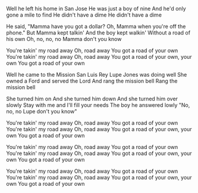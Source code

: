 Well he left his home in San Jose
He was just a boy of nine
And he'd only gone a mile to find
He didn't have a dime
He didn't have a dime

He said, "Mamma have you got a dollar?
Oh, Mamma when you're off the phone."
But Mamma kept talkin'
And the boy kept walkin'
Without a road of his own
Oh, no, no, no
Mamma don't you know

You're takin' my road away
Oh, road away
You got a road of your own
You're takin' my road away
Oh, road away
You got a road of your own, your own
You got a road of your own

Well  he came to the Mission San Luis Rey
Lupe Jones was doing well
She owned a Ford and served the Lord
And rang the mission bell
Rang the mission bell

She turned him on
And she turned him down
And she turned him over slowly
Stay with me and I'll fill your needs
The boy he answered lowly
"No, no, no
Lupe don't you know"

You're takin' my road away
Oh, road away
You got a road of your own
You're takin' my road away
Oh, road away
You got a road of your own, your own
You got a road of your own

You're takin' my road away
Oh, road away
You got a road of your own
You're takin' my road away
Oh, road away
You got a road of your own, your own
You got a road of your own

You're takin' my road away
Oh, road away
You got a road of your own
You're takin' my road away
Oh, road away
You got a road of your own, your own
You got a road of your own
